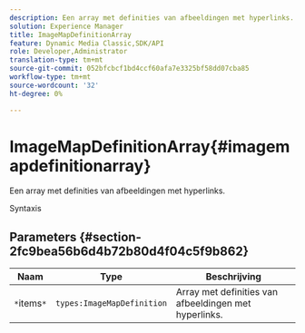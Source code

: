 ```yaml
---
description: Een array met definities van afbeeldingen met hyperlinks.
solution: Experience Manager
title: ImageMapDefinitionArray
feature: Dynamic Media Classic,SDK/API
role: Developer,Administrator
translation-type: tm+mt
source-git-commit: 052bfcbcf1bd4ccf60afa7e3325bf58dd07cba85
workflow-type: tm+mt
source-wordcount: '32'
ht-degree: 0%

---
```



# ImageMapDefinitionArray{#imagemapdefinitionarray}

Een array met definities van afbeeldingen met hyperlinks.

Syntaxis

## Parameters {#section-2fc9bea56b6d4b72b80d4f04c5f9b862}

| Naam | Type | Beschrijving |
|---|---|---|
| `*`items`*` | `types:ImageMapDefinition` | Array met definities van afbeeldingen met hyperlinks. |

